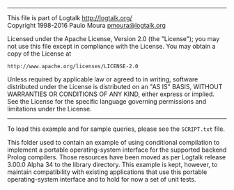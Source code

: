 ________________________________________________________________________

This file is part of Logtalk <http://logtalk.org/>  
Copyright 1998-2016 Paulo Moura <pmoura@logtalk.org>

Licensed under the Apache License, Version 2.0 (the "License");
you may not use this file except in compliance with the License.
You may obtain a copy of the License at

    http://www.apache.org/licenses/LICENSE-2.0

Unless required by applicable law or agreed to in writing, software
distributed under the License is distributed on an "AS IS" BASIS,
WITHOUT WARRANTIES OR CONDITIONS OF ANY KIND, either express or implied.
See the License for the specific language governing permissions and
limitations under the License.
________________________________________________________________________


To load this example and for sample queries, please see the `SCRIPT.txt` file.

This folder used to contain an example of using conditional compilation to
implement a portable operating-system interface for the supported backend
Prolog compilers. Those resources have been moved as per Logtalk release
3.00.0 Alpha 34 to the library directory. This example is kept, however,
to maintain compatibility with existing applications that use this portable
operating-system interface and to hold for now a set of unit tests.
